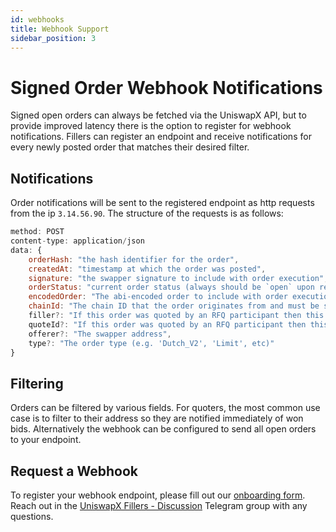 ```yaml
---
id: webhooks
title: Webhook Support
sidebar_position: 3
---
```


# Signed Order Webhook Notifications

Signed open orders can always be fetched via the UniswapX API, but to provide improved latency there is the option to register for webhook notifications. Fillers can register an endpoint and receive notifications for every newly posted order that matches their desired filter. 

## Notifications

Order notifications will be sent to the registered endpoint as http requests from the ip `3.14.56.90`. The structure of the requests is as follows:

```jsx
method: POST
content-type: application/json
data: {
    orderHash: "the hash identifier for the order", 
    createdAt: "timestamp at which the order was posted",
    signature: "the swapper signature to include with order execution",
    orderStatus: "current order status (always should be `open` upon receiving notification)",
    encodedOrder: "The abi-encoded order to include with order execution. This can be decoded using the Uniswapx-SDK (https://github.com/uniswap/uniswapx-sdk) to verify order fields and signature",
    chainId: "The chain ID that the order originates from and must be settled on",
    filler?: "If this order was quoted by an RFQ participant then this will be their filler address",
    quoteId?: "If this order was quoted by an RFQ participant then this will be the requestId from the quote request",
    offerer?: "The swapper address",
    type?: "The order type (e.g. 'Dutch_V2', 'Limit', etc)"
}
```

## Filtering
Orders can be filtered by various fields. For quoters, the most common use case is to filter to their address so they are notified immediately of won bids. Alternatively the webhook can be configured to send all open orders to your endpoint.


## Request a Webhook
To register your webhook endpoint, please fill out our [onboarding form](https://forms.gle/FtqVhSinod9fZDNH8). Reach out in the [UniswapX Fillers - Discussion](https://t.me/UniswapXdiscussion) Telegram group with any questions.

